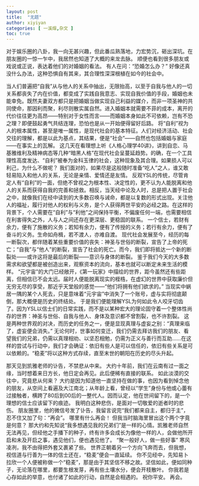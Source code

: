 ```yaml
---
layout: post
title:  "无题"
author: xiyiyan
categories: [ 一溪烟,杂文 ]
toc: true
---
```


对于娱乐圈的八卦，我一向无甚兴趣，但此番瓜熟落地，力宏势沉，砸出深坑。在朋友圈的一惊一乍中，我居然也知道了大概的来龙去脉。
顺便也看到很多朋友或戏说或正说，表达着他们的对婚姻的看法。
有人在问：“恐婚怎么办？”
好像还真没什么办法，这种恐惧自有其来，其合理性深深根植在如今的社会中。

当人们普遍把“自我”从与他人的关系中抽出，无限抬高，以至于自我与他人的一切关系都丧失了内在价值，都变成了实践自我意志、实现自我价值的手段，婚姻也未能幸免。既然夫妻双方都只是把婚姻当做实现自己利益的媒介，而非一项圣神的共同使命，那因利而聚，利尽则散实属自然。进入婚姻本就需要不菲的成本，离开的代价往往更为高昂——特别对于女性而言——而婚姻本身如此不可依赖，岂有不恐之理？即便鼓起勇气共结连理，恐怕也是从一开始便得留好后路。
将“自利”视为人的根本属性，甚至是唯一属性，是现代社会的基本特征。人们对经济活动、社会交往的理解，都是以此为基点，其结果，便是“社会”——自然也包括婚姻与家庭——在事实上的瓦解。
这几天在看理想上听《人格心理学40讲》，讲到自恋、马基雅维利及精神病态等几种“暗黑人格”在现代社会呈蔓延趋势。的确，在一个工具理性高度发达、“自利”被奉为金科玉律的社会，这种现象及其合理。如果损人可以利己，为什么不做呢？
我们面对的，如果尽是这般随时准备“吃人”之人，谁又敢轻易陷入和他人的关系，无论是亲情、爱情还是友情。
反观YSL的传统，尽管肯定人有“自利”的一面，但绝不曾视之为根本性、决定性的，更不认为人能脱离和他人的关系而获得自我的完善和拯救。相反，当天经中论及人时，总是把人置于社会之中，就像我们在经中读到的大多数召唤与诫命，都是以复数的形式出现。关注他人的福祉，履行对他人的权利与义务，是个人获得两世平安的必经之路。在这样的背景下，个人需要在“自利”与“利他”之间保持平衡，不偏废任何一端，也需要相信在利害得失之外，人与人之间还存在更深层、更稳固的联系。
一个信士，若财有余力，便有了施散的义务；若知有余力，便有了传授的义务；若行有余力，便有了奋斗的义务。生命如舟楫，若不渡人，亦难自渡。
现代社会发展至今，经历的每一断裂次，都伴随着某些重要价值的丧失：神圣与世俗的断裂，宣告了上帝的死亡；“自我”与“他人”的断裂，宣告了社会的死亡。而今，我们即将抵达一个新的断裂处——或许这将是最后的断裂——意识与身体的断裂。
鉴于我们今天的大多数需求和欲望都是被创造出来，观察资本的流向，基本也就可以断定未来生活的模样。
“元宇宙”的大门已经敞开，《第一玩家》中描绘的世界，距今虽然还有些距离，但相信已不会太远。届时人便能脱离现实的桎梏，在虚幻的世界中获取廉价但无穷无尽的享受，那近乎天堂般的感觉——“他们将拥有他们欲求的。”
当现实中蜗居一隅的某个人死去，只是意味着“元宇宙”中消失了一个账号，虚与实将彻底颠倒，那大概便是历史的终结处。
于是我们便能理解YSL为何如此令人咬牙切齿了。因为YSL以信士们的日常实践，而不是以某种宏大的理论固守着一个整体性尚存的世界：神圣与世俗、自我与他人、身体及意识都不曾割裂，也不许割裂。
这是两种世界观的对决，而历史的任务之一，便是显现真理与虚妄之别：“真理来临了，虚妄便会消失。”
无论何时，世事如何变迁，我们仍需去拜访我们的朋友、看望我们的兄弟，仍需以真理相劝、以坚忍相勉，仍需为正义与善行而互助……在这样的尝试与行动中，我们才会确证：依旧有些人是可以信任的，依旧有些关系是可以依赖的。“稳麦”将以这种方式存续，直至末世的朝阳在历史的尽头升起。

那天见到凯雅老师的讣告，不禁悲从中来。
大约十年前，我们在云南有过一面之缘，当时想着来日方长，他日定会再见。此后便稀有直接的联系。
如此淡漠的交往中，究竟悲从何来？
大约是因为知道他一直坚持在做的事，也因为看到悼念他的朋友，从空间上看遍及大江南北；从年龄上看，曾经以“学生”身份与他或心蕾有过接触者，横跨了80后到00后的一整代人。因而认定，他在世间留下的，是一个理想的信士应该留下的痕迹。
我明白这种悲伤，是面对一切敬爱的逝者时的悲伤。
朋友圈里，他的微信号发了讣告，我留言说完“我们都来自主，都归于主”，忍不住又加了句：“再会”。
哪里有什么再会！
但我当时脑海里冒出这个两个字竟是何意？
那大约和先知说“我多想遇见我的兄弟们”是一样的心情。凯雅老师自然无法再见，但经他之手播下的种子，终有许多会成长为像他一样的人，会做他所开启和未及开启之事，遇见他们，便也遇见他了。
“聚一般好人，做一些好事”
寒风凌冽，我不由得把外套又裹紧了些。
世界正朝着另一个方向飞奔而去，但我想，视信道与行善为一体的信士还在，“稳麦”便会一直延续。
你不见经中，先知易卜拉欣一个人便被称做一个“稳麦”，那是由于其坚信不移之故。坚信如此，便如同种子，无论落在哪里，都要生根发芽，再有些土壤水分，便会开枝散叶。
你我若是心存如此的举意，也付诸了如此的行动，自然是会相遇的。
祝你平安。
再会。

